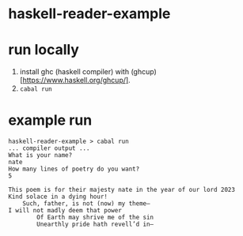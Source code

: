 # haskell-reader-example

# run locally
1. install ghc (haskell compiler) with (ghcup)[https://www.haskell.org/ghcup/].
2. `cabal run`

# example run
```
haskell-reader-example > cabal run
... compiler output ...
What is your name?
nate
How many lines of poetry do you want?
5

This poem is for their majesty nate in the year of our lord 2023
Kind solace in a dying hour!
    Such, father, is not (now) my theme—
I will not madly deem that power
        Of Earth may shrive me of the sin
        Unearthly pride hath revell’d in—
```
